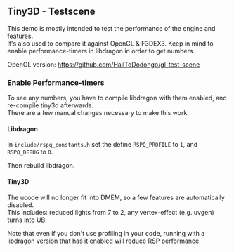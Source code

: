 ## Tiny3D - Testscene

This demo is mostly intended to test the performance of the engine and features.<br>
It's also used to compare it against OpenGL & F3DEX3.
Keep in mind to enable performance-timers in libdragon in order to get numbers.

OpenGL version: https://github.com/HailToDodongo/gl_test_scene

### Enable Performance-timers

To see any numbers, you have to compile libdragon with them enabled, and re-compile tiny3d afterwards.<br/>
There are a few manual changes necessary to make this work:

#### Libdragon

In `include/rspq_constants.h` set the define `RSPQ_PROFILE` to `1`, and `RSPQ_DEBUG` to `0`.

Then rebuild libdragon.

#### Tiny3D

The ucode will no longer fit into DMEM, so a few features are automatically disabled.<br>
This includes: reduced lights from 7 to 2, any vertex-effect (e.g. uvgen) turns into UB.

Note that even if you don't use profiling in your code, running with a libdragon version that has it enabled will reduce RSP performance.

